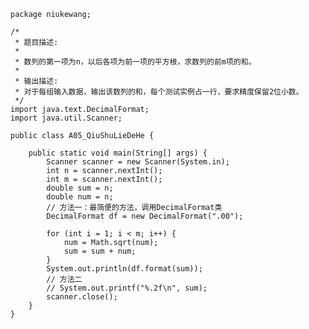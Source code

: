 	package niukewang;
	
	/*
	 * 题目描述:
	 * 
	 * 数列的第一项为n，以后各项为前一项的平方根，求数列的前m项的和。
	 * 
	 * 输出描述:
	 * 对于每组输入数据，输出该数列的和，每个测试实例占一行，要求精度保留2位小数。
	 */
	import java.text.DecimalFormat;
	import java.util.Scanner;
	
	public class A05_QiuShuLieDeHe {
	
		public static void main(String[] args) {
			Scanner scanner = new Scanner(System.in);
			int n = scanner.nextInt();
			int m = scanner.nextInt();
			double sum = n;
			double num = n;
			// 方法一：最简便的方法，调用DecimalFormat类
			DecimalFormat df = new DecimalFormat(".00");
	
			for (int i = 1; i < m; i++) {
				num = Math.sqrt(num);
				sum = sum + num;
			}
			System.out.println(df.format(sum));
			// 方法二
			// System.out.printf("%.2f\n", sum);
			scanner.close();
		}
	}
